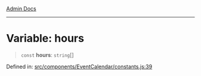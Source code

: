 [Admin Docs](/)

***

# Variable: hours

> `const` **hours**: `string`[]

Defined in: [src/components/EventCalendar/constants.js:39](https://github.com/abhassen44/talawa-admin/blob/bb7b6d5252385a81ad100b897eb0cba4f7ba10d2/src/components/EventCalendar/constants.js#L39)
